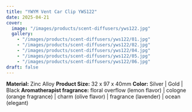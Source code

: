 ```yaml
---
title: "YWYM Vent Car Clip YWS122"
date: 2025-04-21
cover:
  image: "/images/products/scent-diffusers/yws122.jpg"
  gallery:
    - "/images/products/scent-diffusers/yws122/01.jpg"
    - "/images/products/scent-diffusers/yws122/02.jpg"
    - "/images/products/scent-diffusers/yws122/04.jpg"
    - "/images/products/scent-diffusers/yws122/05.jpg"
    - "/images/products/scent-diffusers/yws122/06.jpg"
draft: false
---
```

**Material:** Zinc Alloy
**Product Size:** 32 x 97 x 40mm
**Color:** Silver | Gold | Black
**Aromatherapist fragrance:** floral overflow (lemon flavor) | cologne (orange fragrance) | charm (olive flavor) | fragrance (lavender) | ocean (elegant)
